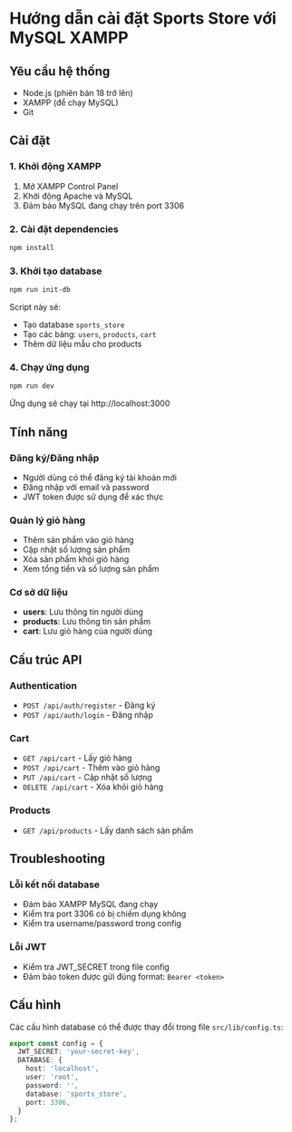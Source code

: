 # Hướng dẫn cài đặt Sports Store với MySQL XAMPP

## Yêu cầu hệ thống
- Node.js (phiên bản 18 trở lên)
- XAMPP (để chạy MySQL)
- Git

## Cài đặt

### 1. Khởi động XAMPP
1. Mở XAMPP Control Panel
2. Khởi động Apache và MySQL
3. Đảm bảo MySQL đang chạy trên port 3306

### 2. Cài đặt dependencies
```bash
npm install
```

### 3. Khởi tạo database
```bash
npm run init-db
```

Script này sẽ:
- Tạo database `sports_store`
- Tạo các bảng: `users`, `products`, `cart`
- Thêm dữ liệu mẫu cho products

### 4. Chạy ứng dụng
```bash
npm run dev
```

Ứng dụng sẽ chạy tại http://localhost:3000

## Tính năng

### Đăng ký/Đăng nhập
- Người dùng có thể đăng ký tài khoản mới
- Đăng nhập với email và password
- JWT token được sử dụng để xác thực

### Quản lý giỏ hàng
- Thêm sản phẩm vào giỏ hàng
- Cập nhật số lượng sản phẩm
- Xóa sản phẩm khỏi giỏ hàng
- Xem tổng tiền và số lượng sản phẩm

### Cơ sở dữ liệu
- **users**: Lưu thông tin người dùng
- **products**: Lưu thông tin sản phẩm
- **cart**: Lưu giỏ hàng của người dùng

## Cấu trúc API

### Authentication
- `POST /api/auth/register` - Đăng ký
- `POST /api/auth/login` - Đăng nhập

### Cart
- `GET /api/cart` - Lấy giỏ hàng
- `POST /api/cart` - Thêm vào giỏ hàng
- `PUT /api/cart` - Cập nhật số lượng
- `DELETE /api/cart` - Xóa khỏi giỏ hàng

### Products
- `GET /api/products` - Lấy danh sách sản phẩm

## Troubleshooting

### Lỗi kết nối database
- Đảm bảo XAMPP MySQL đang chạy
- Kiểm tra port 3306 có bị chiếm dụng không
- Kiểm tra username/password trong config

### Lỗi JWT
- Kiểm tra JWT_SECRET trong file config
- Đảm bảo token được gửi đúng format: `Bearer <token>`

## Cấu hình

Các cấu hình database có thể được thay đổi trong file `src/lib/config.ts`:

```typescript
export const config = {
  JWT_SECRET: 'your-secret-key',
  DATABASE: {
    host: 'localhost',
    user: 'root',
    password: '',
    database: 'sports_store',
    port: 3306,
  }
};
```
